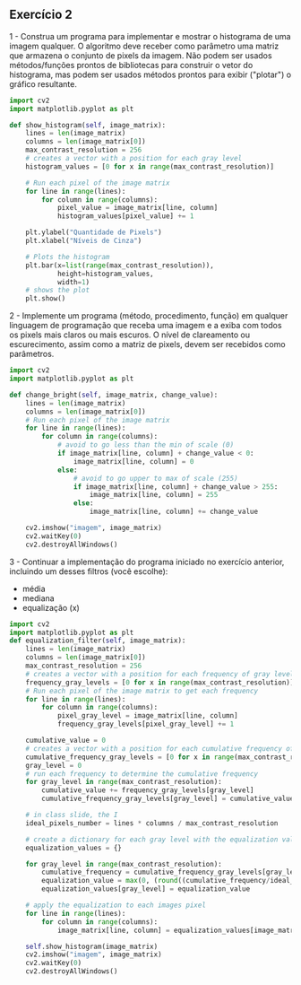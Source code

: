 ## Exercício 2

1 - Construa um programa para implementar e mostrar o histograma de uma
imagem qualquer. O algoritmo deve receber como parâmetro uma matriz que
armazena o conjunto de pixels da imagem. Não podem ser usados
métodos/funções prontos de bibliotecas para construir o vetor do histograma,
mas podem ser usados métodos prontos para exibir ("plotar") o gráfico
resultante.

```python
import cv2
import matplotlib.pyplot as plt

def show_histogram(self, image_matrix):
    lines = len(image_matrix)
    columns = len(image_matrix[0])
    max_contrast_resolution = 256
    # creates a vector with a position for each gray level
    histogram_values = [0 for x in range(max_contrast_resolution)]

    # Run each pixel of the image matrix
    for line in range(lines):
        for column in range(columns):
            pixel_value = image_matrix[line, column]
            histogram_values[pixel_value] += 1

    plt.ylabel("Quantidade de Pixels")
    plt.xlabel("Níveis de Cinza")

    # Plots the histogram
    plt.bar(x=list(range(max_contrast_resolution)),
            height=histogram_values,
            width=1)
    # shows the plot
    plt.show()

```

2 - Implemente um programa (método, procedimento, função) em qualquer
linguagem de programação que receba uma imagem e a exiba com todos os
pixels mais claros ou mais escuros. O nível de clareamento ou escurecimento,
assim como a matriz de pixels, devem ser recebidos como parâmetros. 

```python
import cv2
import matplotlib.pyplot as plt

def change_bright(self, image_matrix, change_value):
    lines = len(image_matrix)
    columns = len(image_matrix[0])
    # Run each pixel of the image matrix
    for line in range(lines):
        for column in range(columns):
            # avoid to go less than the min of scale (0)
            if image_matrix[line, column] + change_value < 0:
                image_matrix[line, column] = 0
            else:
                # avoid to go upper to max of scale (255)
                if image_matrix[line, column] + change_value > 255:
                    image_matrix[line, column] = 255
                else:
                    image_matrix[line, column] += change_value

    cv2.imshow("imagem", image_matrix)
    cv2.waitKey(0)
    cv2.destroyAllWindows()
```

3 - Continuar a implementação do programa iniciado no exercício anterior, incluindo
um desses filtros (você escolhe):
- média
- mediana
- equalização (x)

```python
import cv2
import matplotlib.pyplot as plt
def equalization_filter(self, image_matrix):
    lines = len(image_matrix)
    columns = len(image_matrix[0])
    max_contrast_resolution = 256
    # creates a vector with a position for each frequency of gray level
    frequency_gray_levels = [0 for x in range(max_contrast_resolution)]
    # Run each pixel of the image matrix to get each frequency
    for line in range(lines):
        for column in range(columns):
            pixel_gray_level = image_matrix[line, column]
            frequency_gray_levels[pixel_gray_level] += 1

    cumulative_value = 0
    # creates a vector with a position for each cumulative frequency of a gray level
    cumulative_frequency_gray_levels = [0 for x in range(max_contrast_resolution)]
    gray_level = 0
    # run each frequency to determine the cumulative frequency
    for gray_level in range(max_contrast_resolution):
        cumulative_value += frequency_gray_levels[gray_level]
        cumulative_frequency_gray_levels[gray_level] = cumulative_value

    # in class slide, the I
    ideal_pixels_number = lines * columns / max_contrast_resolution

    # create a dictionary for each gray level with the equalization value
    equalization_values = {}

    for gray_level in range(max_contrast_resolution):
        cumulative_frequency = cumulative_frequency_gray_levels[gray_level]
        equalization_value = max(0, (round((cumulative_frequency/ideal_pixels_number))-1))
        equalization_values[gray_level] = equalization_value

    # apply the equalization to each images pixel
    for line in range(lines):
        for column in range(columns):
            image_matrix[line, column] = equalization_values[image_matrix[line, column]]

    self.show_histogram(image_matrix)
    cv2.imshow("imagem", image_matrix)
    cv2.waitKey(0)
    cv2.destroyAllWindows()
```
